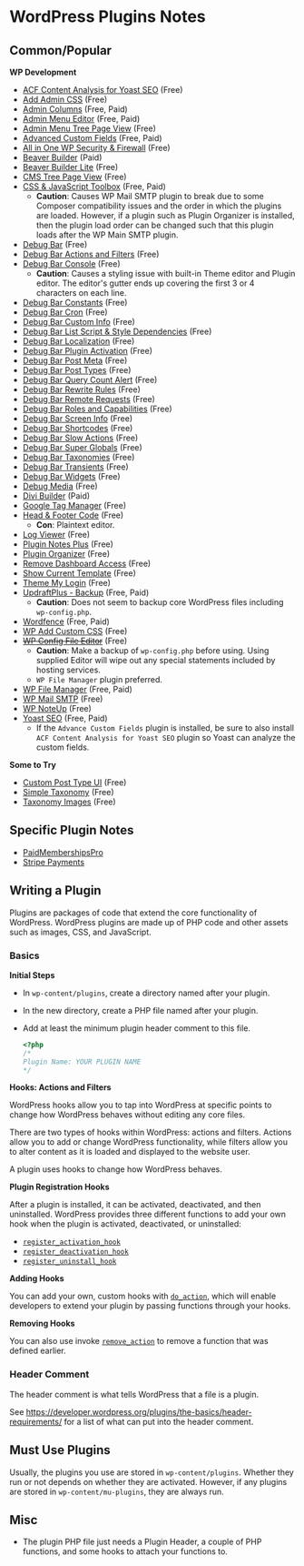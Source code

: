 # WordPress Plugins Notes


## Common/Popular

**WP Development**

* [ACF Content Analysis for Yoast SEO](https://wordpress.org/plugins/acf-content-analysis-for-yoast-seo/) (Free)
* [Add Admin CSS](https://wordpress.org/plugins/add-admin-css/) (Free)
* [Admin Columns](https://wordpress.org/plugins/codepress-admin-columns/) (Free, Paid)
* [Admin Menu Editor](https://wordpress.org/plugins/admin-menu-editor/) (Free, Paid)
* [Admin Menu Tree Page View](https://wordpress.org/plugins/admin-menu-tree-page-view/) (Free)
* [Advanced Custom Fields](https://wordpress.org/plugins/advanced-custom-fields/) (Free, Paid)
* [All in One WP Security & Firewall](https://wordpress.org/plugins/all-in-one-wp-security-and-firewall/) (Free)
* [Beaver Builder](https://www.wpbeaverbuilder.com/) (Paid)
* [Beaver Builder Lite](https://wordpress.org/plugins/beaver-builder-lite-version/) (Free)
* [CMS Tree Page View](https://wordpress.org/plugins/cms-tree-page-view/) (Free)
* [CSS & JavaScript Toolbox](https://wordpress.org/plugins/css-javascript-toolbox/) (Free, Paid)
  + **Caution**: Causes WP Mail SMTP plugin to break due to some Composer
    compatibility issues and the order in which the plugins are loaded.  However, if
    a plugin such as Plugin Organizer is installed, then the plugin load order can
    be changed such that this plugin loads after the WP Main SMTP plugin.
* [Debug Bar](https://wordpress.org/plugins/debug-bar/) (Free)
* [Debug Bar Actions and Filters](https://wordpress.org/plugins/debug-bar-actions-and-filters-addon/) (Free)
* [Debug Bar Console](https://wordpress.org/plugins/debug-bar-console/) (Free)
  + **Caution**: Causes a styling issue with built-in Theme editor and Plugin
    editor.  The editor's gutter ends up covering the first 3 or 4 characters on
    each line.
* [Debug Bar Constants](https://wordpress.org/plugins/debug-bar-constants/) (Free)
* [Debug Bar Cron](https://wordpress.org/plugins/debug-bar-cron/) (Free)
* [Debug Bar Custom Info](https://wordpress.org/plugins/debug-bar-custom-info/) (Free)
* [Debug Bar List Script & Style Dependencies](https://wordpress.org/plugins/debug-bar-list-dependencies/) (Free)
* [Debug Bar Localization](https://wordpress.org/plugins/debug-bar-localization/) (Free)
* [Debug Bar Plugin Activation](https://wordpress.org/plugins/debug-bar-plugin-activation/) (Free)
* [Debug Bar Post Meta](https://wordpress.org/plugins/tdd-debug-bar-post-meta/) (Free)
* [Debug Bar Post Types](https://wordpress.org/plugins/debug-bar-post-types/) (Free)
* [Debug Bar Query Count Alert](https://wordpress.org/plugins/debug-bar-query-count-alert/) (Free)
* [Debug Bar Rewrite Rules](https://wordpress.org/plugins/debug-bar-rewrite-rules/) (Free)
* [Debug Bar Remote Requests](https://wordpress.org/plugins/debug-bar-remote-requests/) (Free)
* [Debug Bar Roles and Capabilities](https://wordpress.org/plugins/debug-bar-roles-and-capabilities/) (Free)
* [Debug Bar Screen Info](https://wordpress.org/plugins/debug-bar-screen-info/) (Free)
* [Debug Bar Shortcodes](https://wordpress.org/plugins/debug-bar-shortcodes/) (Free)
* [Debug Bar Slow Actions](https://wordpress.org/plugins/debug-bar-slow-actions/) (Free)
* [Debug Bar Super Globals](https://wordpress.org/plugins/debug-bar-super-globals/) (Free)
* [Debug Bar Taxonomies](https://wordpress.org/plugins/debug-bar-taxonomies/) (Free)
* [Debug Bar Transients](https://wordpress.org/plugins/debug-bar-transients/) (Free)
* [Debug Bar Widgets](https://wordpress.org/plugins/debug-bar-widgets/) (Free)
* [Debug Media](https://wordpress.org/plugins/debug-media/) (Free)
* [Divi Builder](https://www.elegantthemes.com/plugins/divi-builder/) (Paid)
* [Google Tag Manager](https://wordpress.org/plugins/duracelltomi-google-tag-manager/) (Free)
* [Head & Footer Code](https://wordpress.org/plugins/head-footer-code/) (Free)
  + **Con**: Plaintext editor.
* [Log Viewer](https://wordpress.org/plugins/log-viewer/) (Free)
* [Plugin Notes Plus](https://wordpress.org/plugins/plugin-notes-plus/) (Free)
* [Plugin Organizer](https://wordpress.org/plugins/plugin-organizer/) (Free)
* [Remove Dashboard Access](https://wordpress.org/plugins/remove-dashboard-access-for-non-admins/) (Free)
* [Show Current Template](https://wordpress.org/plugins/show-current-template/) (Free)
* [Theme My Login](https://wordpress.org/plugins/theme-my-login/) (Free)
* [UpdraftPlus - Backup](https://wordpress.org/plugins/updraftplus/) (Free, Paid)
  + **Caution**: Does not seem to backup core WordPress files including
    `wp-config.php`.
* [Wordfence](https://wordpress.org/plugins/wordfence/) (Free, Paid)
* [WP Add Custom CSS](https://wordpress.org/plugins/wp-add-custom-css/) (Free)
* ~~[WP Config File Editor](https://wordpress.org/plugins/wp-config-file-editor/)~~ (Free)
  + **Caution**: Make a backup of `wp-config.php` before using.  Using supplied
    Editor will wipe out any special statements included by hosting services.
  + `WP File Manager` plugin preferred.
* [WP File Manager](https://wordpress.org/plugins/wp-file-manager/) (Free, Paid)
* [WP Mail SMTP](https://wordpress.org/plugins/wp-mail-smtp/) (Free)
* [WP NoteUp](https://wordpress.org/plugins/wp-noteup/) (Free)
* [Yoast SEO](https://wordpress.org/plugins/wordpress-seo/) (Free, Paid)
  + If the `Advance Custom Fields` plugin is installed, be sure to also install `ACF
    Content Analysis for Yoast SEO` plugin so Yoast can analyze the custom fields.

**Some to Try**

* [Custom Post Type UI](https://wordpress.org/plugins/custom-post-type-ui/) (Free)
* [Simple Taxonomy](https://wordpress.org/plugins/simple-taxonomy/) (Free)
* [Taxonomy Images](https://wordpress.org/plugins/taxonomy-images/) (Free)


## Specific Plugin Notes

* [PaidMembershipsPro](https://github.com/dhurlburtusa/shortcuts/blob/master/wordpress/wordpress-paid_memberships_pro_plugin-notes.md)
* [Stripe Payments](https://github.com/dhurlburtusa/shortcuts/blob/master/stripe/stripe_payments_wordpress_plugin-notes.md)


## Writing a Plugin

Plugins are packages of code that extend the core functionality of WordPress.
WordPress plugins are made up of PHP code and other assets such as images, CSS,
and JavaScript.

### Basics

**Initial Steps**

* In `wp-content/plugins`, create a directory named after your plugin.
* In the new directory, create a PHP file named after your plugin.
* Add at least the minimum plugin header comment to this file.

  ```php
  <?php
  /*
  Plugin Name: YOUR PLUGIN NAME
  */
  ```

**Hooks: Actions and Filters**

WordPress hooks allow you to tap into WordPress at specific points to change how
WordPress behaves without editing any core files.

There are two types of hooks within WordPress: actions and filters.  Actions
allow you to add or change WordPress functionality, while filters allow you to
alter content as it is loaded and displayed to the website user.

A plugin uses hooks to change how WordPress behaves.

**Plugin Registration Hooks**

After a plugin is installed, it can be activated, deactivated, and then
uninstalled.  WordPress provides three different functions to add your own hook
when the plugin is activated, deactivated, or uninstalled:

* [`register_activation_hook`][register_activation_hook]
* [`register_deactivation_hook`][register_deactivation_hook]
* [`register_uninstall_hook`][register_uninstall_hook]

**Adding Hooks**

You can add your own, custom hooks with [`do_action`][do_action], which will
enable developers to extend your plugin by passing functions through your hooks.

**Removing Hooks**

You can also use invoke [`remove_action`][remove_action] to remove a function
that was defined earlier.

### Header Comment

The header comment is what tells WordPress that a file is a plugin.

See https://developer.wordpress.org/plugins/the-basics/header-requirements/ for
a list of what can put into the header comment.


## Must Use Plugins

Usually, the plugins you use are stored in `wp-content/plugins`.  Whether they
run or not depends on whether they are activated.  However, if any plugins are
stored in `wp-content/mu-plugins`, they are always run.


## Misc

* The plugin PHP file just needs a Plugin Header, a couple of PHP functions, and
  some hooks to attach your functions to.


[do_action]: https://developer.wordpress.org/reference/functions/do_action/
[register_activation_hook]: https://developer.wordpress.org/reference/functions/register_activation_hook/
[register_deactivation_hook]: https://developer.wordpress.org/reference/functions/register_deactivation_hook/
[register_uninstall_hook]: https://developer.wordpress.org/reference/functions/register_uninstall_hook/
[remove_action]: https://developer.wordpress.org/reference/functions/remove_action/

